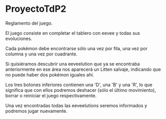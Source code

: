# ProyectoTdP2

Reglamento del juego.

El juego consiste en completar el tablero con eevee y todas sus evoluciones.

Cada pokémon debe encontrarse sólo una vez por fila, una vez por columna y una vez por cuadrante.

Si quisiéramos descubrir una eeveelution que ya se encontraba anteriormente en ese área nos aparecerá un Litten salvaje, indicando que no puede haber dos pokémon iguales ahí.

Los tres botones inferiores contienen una 'D', una 'B' y una 'R', lo que significa que con ellos podremos deshacer (sólo el último movimiento), borrar o reiniciar el juego respectivamente.

Una vez encontradas todas las eeveelutions seremos informados y podremos jugar nuevamente.
